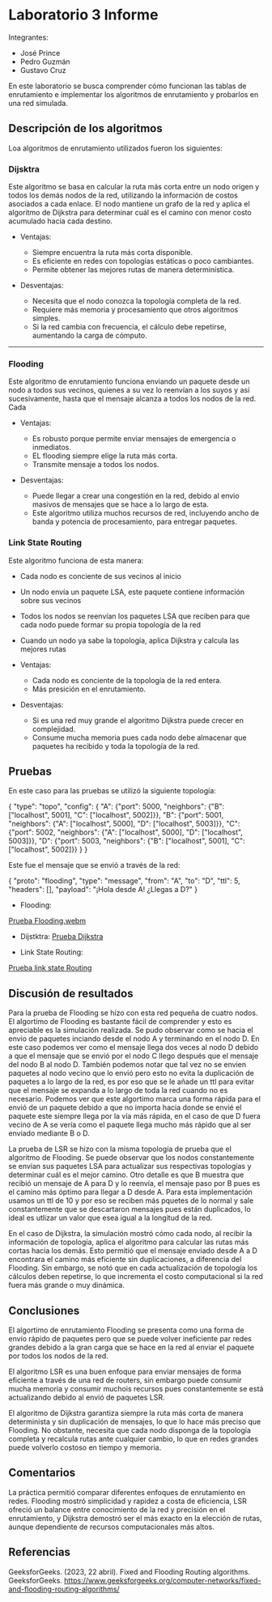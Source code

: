 # Laboratorio 3 Informe

Integrantes:
- José Prince
- Pedro Guzmán
- Gustavo Cruz

En este laboratorio se busca comprender cómo funcionan las tablas de enrutamiento e implementar los algoritmos de enrutamiento y probarlos en una red simulada.

## Descripción de los algoritmos

Loa algoritmos de enrutamiento utilizados fueron los siguientes:

### Dijsktra
Este algoritmo se basa en calcular la ruta más corta entre un nodo origen y todos los demás nodos de la red, utilizando la información de costos asociados a cada enlace. El nodo mantiene un grafo de la red y aplica el algoritmo de Dijkstra para determinar cuál es el camino con menor costo acumulado hacia cada destino.

* Ventajas:

  * Siempre encuentra la ruta más corta disponible.
  * Es eficiente en redes con topologías estáticas o poco cambiantes.
  * Permite obtener las mejores rutas de manera determinística.

* Desventajas:

  * Necesita que el nodo conozca la topología completa de la red.
  * Requiere más memoria y procesamiento que otros algoritmos simples.
  * Si la red cambia con frecuencia, el cálculo debe repetirse, aumentando la carga de cómputo.

---

### Flooding

Este algoritmo de enrutamiento funciona enviando un paquete desde un nodo a todos sus vecinos, quienes a su vez lo reenvían a los suyos y así sucesivamente, hasta que el mensaje alcanza a todos los nodos de la red. Cada

- Ventajas:
  - Es robusto porque permite enviar mensajes de emergencia o inmediatos.
  - EL flooding siempre elige la ruta más corta.
  - Transmite mensaje a todos los nodos.

- Desventajas:
  - Puede llegar a crear una congestión en la red, debido al envio masivos de mensajes que se hace a lo largo de esta.
  - Este algoritmo utiliza muchos recursos de red, incluyendo ancho de banda y potencia de procesamiento, para entregar paquetes.

### Link State Routing

Este algoritmo funciona de esta manera:

- Cada nodo es conciente de sus vecinos al inicio
- Un nodo envía un paquete LSA, este paquete contiene información sobre sus vecinos
- Todos los nodos se reenvían los paquetes LSA que reciben para que cada nodo puede formar su propia topología de la red
- Cuando un nodo ya sabe la topología, aplica Dijkstra y calcula las mejores rutas

- Ventajas: 

  - Cada nodo es conciente de la topología de la red entera.
  - Más presición en el enrutamiento.

- Desventajas: 
  - Si es una red muy grande el algoritmo Dijkstra puede crecer en complejidad.
  - Consume mucha memoria pues cada nodo debe almacenar que paquetes ha recibido y toda la topología de la red.

## Pruebas

En este caso para las pruebas se utilizó la siguiente topología:

{
  "type": "topo",
  "config": {
    "A": {"port": 5000, "neighbors": {"B": ["localhost", 5001], "C": ["localhost", 5002]}},
    "B": {"port": 5001, "neighbors": {"A": ["localhost", 5000], "D": ["localhost", 5003]}},
    "C": {"port": 5002, "neighbors": {"A": ["localhost", 5000], "D": ["localhost", 5003]}},
    "D": {"port": 5003, "neighbors": {"B": ["localhost", 5001], "C": ["localhost", 5002]}}
  }
}

Este fue el mensaje que se envió a través de la red:

{
  "proto": "flooding",
  "type": "message",
  "from": "A",
  "to": "D",
  "ttl": 5,
  "headers": [],
  "payload": "¡Hola desde A! ¿Llegas a D?"
}

- Flooding:

[Prueba Flooding.webm](https://github.com/user-attachments/assets/b7e538ca-dee5-4ba6-8a99-dd87fe21c29b)

- Dijstktra:
[Prueba Dijkstra](https://youtu.be/r7QjurCP-tg)

- Link State Routing:

[Prueba link state Routing](https://youtu.be/lNOLOMpv2GQ)

## Discusión de resultados

Para la prueba de Flooding se hizo con esta red pequeña de cuatro nodos. El algortimo de Flooding es bastante fácil de comprender y esto es apreciable es la simulación realizada. Se pudo observar como se hacia el envio de paquetes inciando desde el nodo A y terminando en el nodo D. En este caso podemos ver como el mensaje llega dos veces al nodo D debido a que el mensaje que se envió por el nodo C llego después que el mensaje del nodo B al nodo D. También podemos notar que tal vez no se envien paquetes al nodo vecino que lo envió pero esto no evita la duplicación de paquetes a lo largo de la red, es por eso que se le añade un ttl para evitar que el mensaje se expanda a lo largo de toda la red cuando no es necesario. Podemos ver que este algortimo marca una forma rápida para el envió de un paquete debido a que no importa hacia donde se envié el paquete este siempre llega por la vía más rápida, en el caso de que D fuera vecino de A se vería como el paquete llega mucho más rápido que al ser enviado mediante B o D.  

La prueba de LSR se hizo con la misma topología de prueba que el algoritmo de Flooding. Se puede observar que los nodos constantemente se envían sus paquetes LSA para actualizar sus respectivas topologías y determinar cuál es el mejor camino. Otro detalle es que B muestra que recibió un mensaje de A para D y lo reenvía, el mensaje paso por B pues es el camino más óptimo para llegar a D desde A. Para esta implementación usamos un ttl de 10 y por eso se reciben más pquetes de lo normal y sale constantemente que se descartaron mensajes pues están duplicados, lo ideal es utlizar un valor que esea igual a la longitud de la red. 

En el caso de Dijkstra, la simulación mostró cómo cada nodo, al recibir la información de topología, aplica el algoritmo para calcular las rutas más cortas hacia los demás. Esto permitió que el mensaje enviado desde A a D encontrara el camino más eficiente sin duplicaciones, a diferencia del Flooding. Sin embargo, se notó que en cada actualización de topología los cálculos deben repetirse, lo que incrementa el costo computacional si la red fuera más grande o muy dinámica.

## Conclusiones

El algortimo de enrutamiento Flooding se presenta como una forma de envío rápido de paquetes pero que se puede volver ineficiente par redes grandes debido a la gran carga que se hace en la red al enviar el paquete por todos los nodos de la red.

El algoritmo LSR es una buen enfoque para enviar mensajes de forma eficiente a través de una red de routers, sin embargo puede consumir mucha memoria y consumir muchois recursos pues constantemente se está actualizando debido al envió de paquetes LSR. 

El algoritmo de Dijkstra garantiza siempre la ruta más corta de manera determinista y sin duplicación de mensajes, lo que lo hace más preciso que Flooding. No obstante, necesita que cada nodo disponga de la topología completa y recalcula rutas ante cualquier cambio, lo que en redes grandes puede volverlo costoso en tiempo y memoria.

## Comentarios

La práctica permitió comparar diferentes enfoques de enrutamiento en redes. Flooding mostró simplicidad y rapidez a costa de eficiencia, LSR ofreció un balance entre conocimiento de la red y precisión en el enrutamiento, y Dijkstra demostró ser el más exacto en la elección de rutas, aunque dependiente de recursos computacionales más altos.

## Referencias

GeeksforGeeks. (2023, 22 abril). Fixed and Flooding Routing algorithms. GeeksforGeeks. https://www.geeksforgeeks.org/computer-networks/fixed-and-flooding-routing-algorithms/
